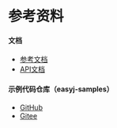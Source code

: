 # 参考资料


#### 文档

* [参考文档](/docs)
* <a href="javascript:alert('待生成中');">API文档</a>


#### 示例代码仓库（easyj-samples）

* [GitHub](https://github.com/easyj-projects/easyj-samples)
* [Gitee](https://gitee.com/easyj-projects/easyj-samples)
